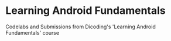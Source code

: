 # Learning Android Fundamentals

Codelabs and Submissions from Dicoding's 'Learning Android Fundamentals' course
